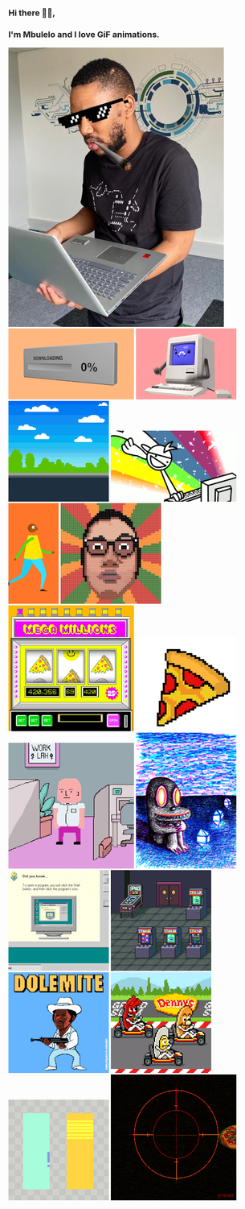   
### Hi there 🖖🏽, 
### I'm Mbulelo and I love GiF animations.<div> 
![Mbulelo](GiphyAnimations/mbu.jpg) ![gif-Animation](GiphyAnimations/ee.gif) ![gif-Animation](GiphyAnimations/nn.gif) </div>![gif-Animation](GiphyAnimations/cc.gif) ![gif-Animation](GiphyAnimations/ll.gif)![gif-Animation](GiphyAnimations/aa.gif) ![gif-Animation](GiphyAnimations/ff.gif) ![gif-Animation](GiphyAnimations/kk.gif) ![gif-Animation](GiphyAnimations/hh.gif)![gif-Animation](GiphyAnimations/mm.gif) ![gif-Animation](GiphyAnimations/jj.gif) ![gif-Animation](GiphyAnimations/gg.gif) ![gif-Animation](GiphyAnimations/dd.gif)![gif-Animation](GiphyAnimations/ii.gif) ![gif-Animation](GiphyAnimations/bb.gif) ![gif-Animation](GiphyAnimations/oo.gif) ![gif-Animation](GiphyAnimations/pp.gif)
  





<!--
**mbulelo-damba/mbulelo-damba** is a ✨ _special_ ✨ repository because its `README.md` (this file) appears on your GitHub profile.

Here are some ideas to get you started:

- 🔭 I’m currently working on ...
- 🌱 I’m currently learning ...
- 👯 I’m looking to collaborate on ...
- 🤔 I’m looking for help with ...
- 💬 Ask me about ...
- 📫 How to reach me: ...
- 😄 Pronouns: ...
- ⚡ Fun fact: ...
-->

  
